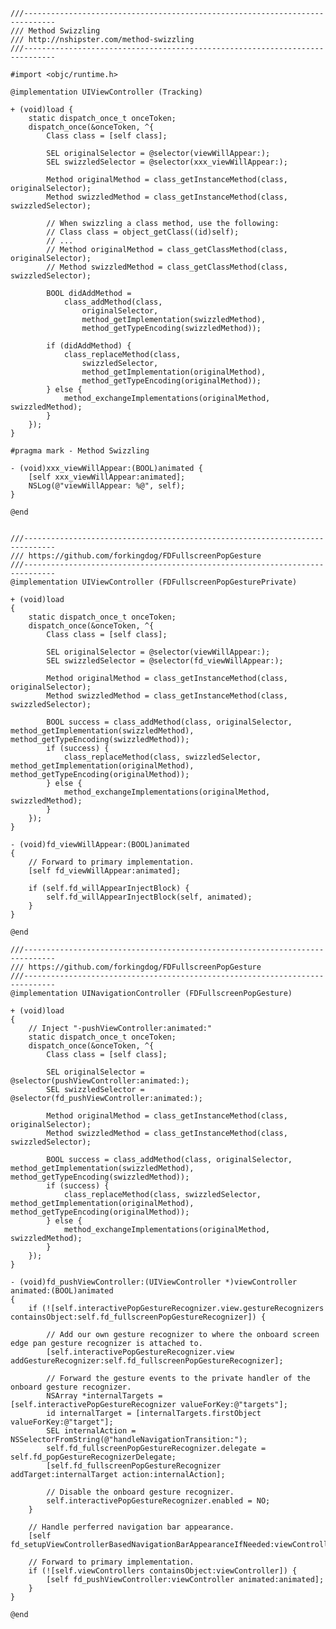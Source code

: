 
	///-----------------------------------------------------------------------------
	/// Method Swizzling
	/// http://nshipster.com/method-swizzling
	///-----------------------------------------------------------------------------
	
	#import <objc/runtime.h>
	
	@implementation UIViewController (Tracking)
	
	+ (void)load {
	    static dispatch_once_t onceToken;
	    dispatch_once(&onceToken, ^{
	        Class class = [self class];
	
	        SEL originalSelector = @selector(viewWillAppear:);
	        SEL swizzledSelector = @selector(xxx_viewWillAppear:);
	
	        Method originalMethod = class_getInstanceMethod(class, originalSelector);
	        Method swizzledMethod = class_getInstanceMethod(class, swizzledSelector);
	
	        // When swizzling a class method, use the following:
	        // Class class = object_getClass((id)self);
	        // ...
	        // Method originalMethod = class_getClassMethod(class, originalSelector);
	        // Method swizzledMethod = class_getClassMethod(class, swizzledSelector);
	
	        BOOL didAddMethod =
	            class_addMethod(class,
	                originalSelector,
	                method_getImplementation(swizzledMethod),
	                method_getTypeEncoding(swizzledMethod));
	
	        if (didAddMethod) {
	            class_replaceMethod(class,
	                swizzledSelector,
	                method_getImplementation(originalMethod),
	                method_getTypeEncoding(originalMethod));
	        } else {
	            method_exchangeImplementations(originalMethod, swizzledMethod);
	        }
	    });
	}
	
	#pragma mark - Method Swizzling
	
	- (void)xxx_viewWillAppear:(BOOL)animated {
	    [self xxx_viewWillAppear:animated];
	    NSLog(@"viewWillAppear: %@", self);
	}
	
	@end
	
	
	///-----------------------------------------------------------------------------
	/// https://github.com/forkingdog/FDFullscreenPopGesture
	///-----------------------------------------------------------------------------
	@implementation UIViewController (FDFullscreenPopGesturePrivate)
	
	+ (void)load
	{
	    static dispatch_once_t onceToken;
	    dispatch_once(&onceToken, ^{
	        Class class = [self class];
	
	        SEL originalSelector = @selector(viewWillAppear:);
	        SEL swizzledSelector = @selector(fd_viewWillAppear:);
	
	        Method originalMethod = class_getInstanceMethod(class, originalSelector);
	        Method swizzledMethod = class_getInstanceMethod(class, swizzledSelector);
	
	        BOOL success = class_addMethod(class, originalSelector, method_getImplementation(swizzledMethod), method_getTypeEncoding(swizzledMethod));
	        if (success) {
	            class_replaceMethod(class, swizzledSelector, method_getImplementation(originalMethod), method_getTypeEncoding(originalMethod));
	        } else {
	            method_exchangeImplementations(originalMethod, swizzledMethod);
	        }
	    });
	}
	
	- (void)fd_viewWillAppear:(BOOL)animated
	{
	    // Forward to primary implementation.
	    [self fd_viewWillAppear:animated];
	
	    if (self.fd_willAppearInjectBlock) {
	        self.fd_willAppearInjectBlock(self, animated);
	    }
	}
	
	@end
	
	///-----------------------------------------------------------------------------
	/// https://github.com/forkingdog/FDFullscreenPopGesture
	///-----------------------------------------------------------------------------
	@implementation UINavigationController (FDFullscreenPopGesture)
	
	+ (void)load
	{
	    // Inject "-pushViewController:animated:"
	    static dispatch_once_t onceToken;
	    dispatch_once(&onceToken, ^{
	        Class class = [self class];
	
	        SEL originalSelector = @selector(pushViewController:animated:);
	        SEL swizzledSelector = @selector(fd_pushViewController:animated:);
	
	        Method originalMethod = class_getInstanceMethod(class, originalSelector);
	        Method swizzledMethod = class_getInstanceMethod(class, swizzledSelector);
	
	        BOOL success = class_addMethod(class, originalSelector, method_getImplementation(swizzledMethod), method_getTypeEncoding(swizzledMethod));
	        if (success) {
	            class_replaceMethod(class, swizzledSelector, method_getImplementation(originalMethod), method_getTypeEncoding(originalMethod));
	        } else {
	            method_exchangeImplementations(originalMethod, swizzledMethod);
	        }
	    });
	}
	
	- (void)fd_pushViewController:(UIViewController *)viewController animated:(BOOL)animated
	{
	    if (![self.interactivePopGestureRecognizer.view.gestureRecognizers containsObject:self.fd_fullscreenPopGestureRecognizer]) {
	
	        // Add our own gesture recognizer to where the onboard screen edge pan gesture recognizer is attached to.
	        [self.interactivePopGestureRecognizer.view addGestureRecognizer:self.fd_fullscreenPopGestureRecognizer];
	
	        // Forward the gesture events to the private handler of the onboard gesture recognizer.
	        NSArray *internalTargets = [self.interactivePopGestureRecognizer valueForKey:@"targets"];
	        id internalTarget = [internalTargets.firstObject valueForKey:@"target"];
	        SEL internalAction = NSSelectorFromString(@"handleNavigationTransition:");
	        self.fd_fullscreenPopGestureRecognizer.delegate = self.fd_popGestureRecognizerDelegate;
	        [self.fd_fullscreenPopGestureRecognizer addTarget:internalTarget action:internalAction];
	
	        // Disable the onboard gesture recognizer.
	        self.interactivePopGestureRecognizer.enabled = NO;
	    }
	
	    // Handle perferred navigation bar appearance.
	    [self fd_setupViewControllerBasedNavigationBarAppearanceIfNeeded:viewController];
	
	    // Forward to primary implementation.
	    if (![self.viewControllers containsObject:viewController]) {
	        [self fd_pushViewController:viewController animated:animated];
	    }
	}
	
	@end